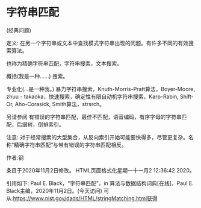 # 字符串匹配


(经典问题)



定义:
在另一个字符串或文本中查找模式字符串出现的问题。有许多不同的有效搜索算法。



也称为精确字符串匹配，字符串搜索，文本搜索。



概括(我是一种……)
搜索。



专业化(…是一种我。)
暴力字符串搜索，Knuth-Morris-Pratt算法，Boyer-Moore, zhuu - takaoka，快速搜索，确定性有限自动机字符串搜索，Karp-Rabin, Shift-Or, Aho-Corasick, Smith算法，strsrch。



另请参阅
有错误的字符串匹配，最佳不匹配，语音编码，有序字母的字符串匹配，后缀树，倒排索引。



注意:
对于经常搜索的大型集合，从反向索引开始可能要快得多，尽管更复杂。名称“精确字符串匹配”与带有错误的字符串匹配相反。


作者:钢







条目于2020年11月2日修改。
HTML页面格式化星期一十一月2 12:36:42 2020。



引用如下:
Paul E. Black，“字符串匹配”，in
算法与数据结构词典[在线]，Paul E. Black主编，2020年11月2日。(今天访问)
可从:https://www.nist.gov/dads/HTML/stringMatching.html获得